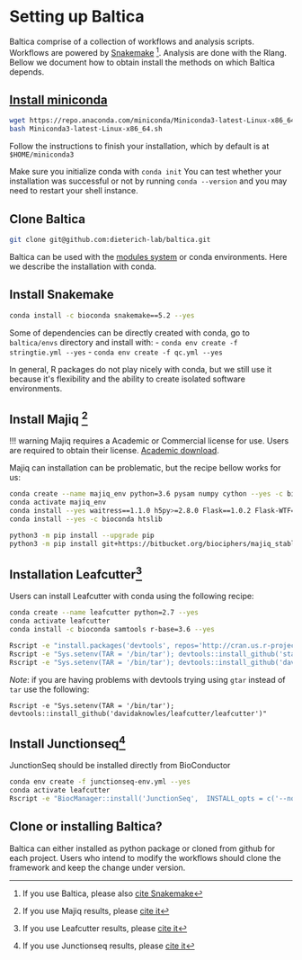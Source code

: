 # Setting up Baltica

Baltica comprise of a collection of workflows and analysis scripts. Workflows are powered by [Snakemake](https://snakemake.readthedocs.io/en/stable/) [^1]. Analysis are done with the Rlang. Bellow we document how to obtain install the methods on which Baltica depends.    

## [Install miniconda](*https://docs.conda.io/en/latest/miniconda.html) 

```bash
wget https://repo.anaconda.com/miniconda/Miniconda3-latest-Linux-x86_64.sh
bash Miniconda3-latest-Linux-x86_64.sh
``` 
Follow the instructions to finish your installation, which by default is at `$HOME/miniconda3`

Make sure you initialize conda with `conda init`
You can test whether your installation was successful or not by running `conda --version` and you may need to restart 
your shell instance. 

## Clone Baltica

```bash
git clone git@github.com:dieterich-lab/baltica.git
```

Baltica can be used with the [modules system](https://modules.readthedocs.io/en/latest/index.html) or conda environments. Here we describe the installation with conda. 

## Install Snakemake 
```bash
conda install -c bioconda snakemake==5.2 --yes
```

Some of dependencies can be directly created with conda, go to `baltica/envs` directory and install with:
    - `conda env create -f stringtie.yml --yes` 
    - `conda env create -f qc.yml --yes`

In general, R packages do not play nicely with conda, but we still use it because it's flexibility and the ability to 
create isolated software environments.


## Install Majiq [^2]

!!! warning
    Majiq requires a Academic or Commercial license for use. Users are required to obtain their license. [Academic download](https://majiq.biociphers.org/app_download/).

Majiq can installation can be problematic, but the recipe bellow works for us:

```bash
conda create --name majiq_env python=3.6 pysam numpy cython --yes -c bioconda
conda activate majiq_env
conda install --yes waitress==1.1.0 h5py>=2.8.0 Flask==1.0.2 Flask-WTF==0.14.2 GitPython>=2.1.11 gunicorn==19.9.0 psutil>=5.4.8 h5py>=2.8.0 scipy>=1.1.0
conda install --yes -c bioconda htslib 

python3 -m pip install --upgrade pip
python3 -m pip install git+https://bitbucket.org/biociphers/majiq_stable.git#egg=majiq
```

## Installation Leafcutter[^3]

Users can install Leafcutter with conda using the following recipe: 

```bash
conda create --name leafcutter python=2.7 --yes
conda activate leafcutter
conda install -c bioconda samtools r-base=3.6 --yes

Rscript -e "install.packages('devtools', repos='http://cran.us.r-project.org', dependencies=TRUE, INSTALL_opts = c('--no-lock'))"
Rscript -e "Sys.setenv(TAR = '/bin/tar'); devtools::install_github('stan-dev/rstantools')"
Rscript -e "Sys.setenv(TAR = '/bin/tar'); devtools::install_github('davidaknowles/leafcutter/leafcutter')"
```

*Note*: if you are having problems with devtools trying using `gtar` instead of `tar` use the following:

```{bash}
Rscript -e "Sys.setenv(TAR = '/bin/tar'); devtools::install_github('davidaknowles/leafcutter/leafcutter')"
```
## Install Junctionseq[^4]

JunctionSeq should be installed directly from BioConductor

```bash
conda env create -f junctionseq-env.yml --yes
conda activate leafcutter
Rscript -e "BiocManager::install('JunctionSeq',  INSTALL_opts = c('--no-lock'))"
```

## Clone or installing Baltica?
Baltica can either installed as python package or cloned from github for each project.
Users who intend to modify the workflows should clone the framework and keep the change under version.

[^1]: If you use Baltica, please also [cite Snakemake](https://bioinformatics.oxfordjournals.org/content/28/19/2520)
[^2]: If you use Majiq results, please [cite it]( https://elifesciences.org/articles/11752)
[^3]: If you use Leafcutter results, please [cite it](https://www.nature.com/articles/s41588-017-0004-9)
[^4]: If you use Junctionseq results, please [cite it](http://nar.oxfordjournals.org/content/early/2016/06/07/nar.gkw501.full)
[^5]: If you use the Baltica's analysis module, please also [cite Stringtie](http://www.nature.com/nbt/journal/vaop/ncurrent/full/nbt.3122.html)
